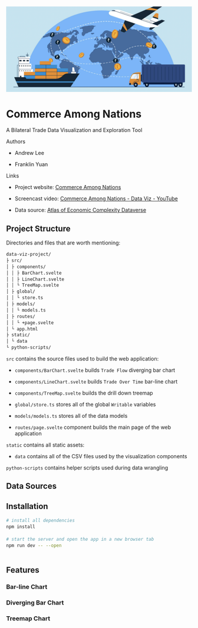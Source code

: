 ![cover photo](./static/images/cover_photo.jpg)

# Commerce Among Nations

A Bilateral Trade Data Visualization and Exploration Tool

Authors

* Andrew Lee

* Franklin Yuan

Links

- Project website: [Commerce Among Nations](https://candrewlee14.github.io/data-viz-project/)

- Screencast video: [Commerce Among Nations - Data Viz - YouTube](https://youtu.be/OXdyF8Prxyw)

- Data source: [Atlas of Economic Complexity Dataverse](https://dataverse.harvard.edu/dataverse/atlas)

## Project Structure

Directories and files that are worth mentioning:

```bash
data-viz-project/
├ src/
│ ├ components/
│ │ ├ BarChart.svelte
│ │ ├ LineChart.svelte
│ │ └ TreeMap.svelte
│ ├ global/
│ │ └ store.ts
│ ├ models/
│ │ └ models.ts
│ ├ routes/
│ │ └ +page.svelte
│ └ app.html
├ static/
│ └ data
└ python-scripts/
```

`src` contains the source files used to build the web application:

* `components/BarChart.svelte`  builds `Trade Flow` diverging bar chart 

* `components/LineChart.svelte` builds `Trade Over Time` bar-line chart

* `components/TreeMap.svelte` builds the drill down treemap 

* `global/store.ts` stores all of the global `Writable` variables

* `models/models.ts` stores all of the data models

* `routes/page.svelte` component builds the main page of the web application

`static` contains all static assets:

* `data`  contains all of the CSV files used by the visualization components

`python-scripts` contains helper scripts used during data wrangling

## Data Sources

## Installation

```bash
# install all dependencies
npm install

# start the server and open the app in a new browser tab
npm run dev -- --open
 
```

## Features

### Bar-line Chart



### Diverging Bar Chart

### 

### Treemap Chart

